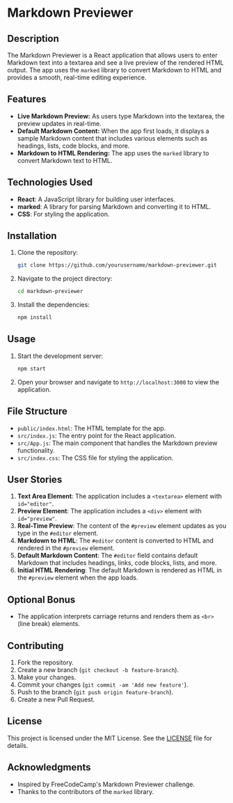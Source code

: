 # Markdown Previewer

## Description

The Markdown Previewer is a React application that allows users to enter Markdown text into a textarea and see a live preview of the rendered HTML output. The app uses the `marked` library to convert Markdown to HTML and provides a smooth, real-time editing experience.

## Features

- **Live Markdown Preview:** As users type Markdown into the textarea, the preview updates in real-time.
- **Default Markdown Content:** When the app first loads, it displays a sample Markdown content that includes various elements such as headings, lists, code blocks, and more.
- **Markdown to HTML Rendering:** The app uses the `marked` library to convert Markdown text to HTML.

## Technologies Used

- **React**: A JavaScript library for building user interfaces.
- **marked**: A library for parsing Markdown and converting it to HTML.
- **CSS**: For styling the application.

## Installation

1. Clone the repository:

    ```bash
    git clone https://github.com/yourusername/markdown-previewer.git
    ```

2. Navigate to the project directory:

    ```bash
    cd markdown-previewer
    ```

3. Install the dependencies:

    ```bash
    npm install
    ```

## Usage

1. Start the development server:

    ```bash
    npm start
    ```

2. Open your browser and navigate to `http://localhost:3000` to view the application.

## File Structure

- `public/index.html`: The HTML template for the app.
- `src/index.js`: The entry point for the React application.
- `src/App.js`: The main component that handles the Markdown preview functionality.
- `src/index.css`: The CSS file for styling the application.

## User Stories

1. **Text Area Element**: The application includes a `<textarea>` element with `id="editor"`.
2. **Preview Element**: The application includes a `<div>` element with `id="preview"`.
3. **Real-Time Preview**: The content of the `#preview` element updates as you type in the `#editor` element.
4. **Markdown to HTML**: The `#editor` content is converted to HTML and rendered in the `#preview` element.
5. **Default Markdown Content**: The `#editor` field contains default Markdown that includes headings, links, code blocks, lists, and more.
6. **Initial HTML Rendering**: The default Markdown is rendered as HTML in the `#preview` element when the app loads.

## Optional Bonus

- The application interprets carriage returns and renders them as `<br>` (line break) elements.

## Contributing

1. Fork the repository.
2. Create a new branch (`git checkout -b feature-branch`).
3. Make your changes.
4. Commit your changes (`git commit -am 'Add new feature'`).
5. Push to the branch (`git push origin feature-branch`).
6. Create a new Pull Request.

## License

This project is licensed under the MIT License. See the [LICENSE](LICENSE) file for details.

## Acknowledgments

- Inspired by FreeCodeCamp's Markdown Previewer challenge.
- Thanks to the contributors of the `marked` library.

